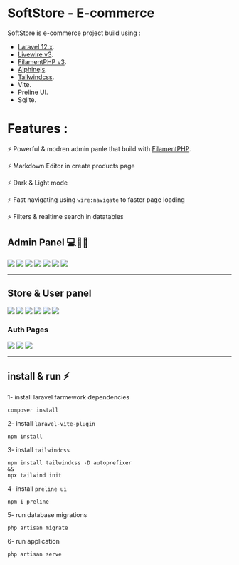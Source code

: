 # SoftStore - E-commerce

SoftStore is e-commerce project build using :

- [Laravel 12.x](laravel.com). 
- [Livewire v3](livewire.laravel.com).
- [FilamentPHP v3](https://filamentphp.com).
- [Alphinejs](https://alpinejs.dev/).
- [Tailwindcss](https://tailwindcss.com).
- Vite.
- Preline UI.
- Sqlite.

# Features :

⚡ Powerful & modren admin panle that build with [FilamentPHP](https://filamentphp.com).

⚡ Markdown Editor in create products page

⚡ Dark & Light mode

⚡ Fast navigating using `wire:navigate` to faster page loading

⚡ Filters & realtime search in datatables


## Admin Panel 💻👏🏼

<img src="screens/dashboard.png">
<img src="screens/orders_page.jpg">
<img src="screens/products_page.jpg">
<img src="screens/products_page.jpg">
<img src="screens/categories.jpg">
<img src="screens/edit_order.jpg">
<img src="screens/repater.jpg">

---

## Store & User panel

<img src="screens/hero-section.jpg">
<img src="screens/brands-section.jpg">
<img src="screens/categories-section.jpg">
<img src="screens/reviews.jpg">
<img src="screens/products-page.jpg">
<img src="screens/cart-page.jpg">

### Auth Pages
<img src="screens/login.jpg">
<img src="screens/forgot.jpg">
<img src="screens/reset.jpg">



---

## install & run ⚡

1- install laravel farmework dependencies
```
composer install
```

2- install `laravel-vite-plugin`

```
npm install
```
3- install `tailwindcss`
```
npm install tailwindcss -D autoprefixer
&&
npx tailwind init
```

4- install `preline ui` 

```
npm i preline
```

5- run database migrations

```
php artisan migrate
```

6- run application
```
php artisan serve
```

